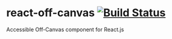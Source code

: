# react-off-canvas [![Build Status](https://travis-ci.com/neosiae/react-off-canvas.svg?branch=master)](https://travis-ci.com/neosiae/react-off-canvas)

Accessible Off-Canvas component for React.js
